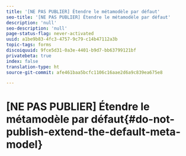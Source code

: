 ```yaml
---
title: '[NE PAS PUBLIER] Étendre le métamodèle par défaut'
seo-title: '[NE PAS PUBLIER] Étendre le métamodèle par défaut'
description: 'null'
seo-description: 'null'
page-status-flag: never-activated
uuid: a1be9b83-4fc3-4757-9c79-c14b47112a3b
topic-tags: forms
discoiquuid: 9fce5d31-0a3e-4401-b9d7-bb63799121bf
privatebeta: true
index: false
translation-type: ht
source-git-commit: afe461baa5bcfc1106c16aae2d6a9c839ea675e8

---
```



# [NE PAS PUBLIER] Étendre le métamodèle par défaut{#do-not-publish-extend-the-default-meta-model}
